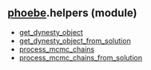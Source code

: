 ## [phoebe](phoebe.md).helpers (module)

* [get_dynesty_object](phoebe.helpers.get_dynesty_object.md)
* [get_dynesty_object_from_solution](phoebe.helpers.get_dynesty_object_from_solution.md)
* [process_mcmc_chains](phoebe.helpers.process_mcmc_chains.md)
* [process_mcmc_chains_from_solution](phoebe.helpers.process_mcmc_chains_from_solution.md)
